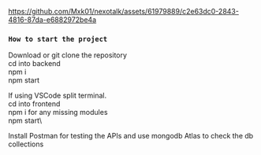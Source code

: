  https://github.com/Mxk01/nexotalk/assets/61979889/c2e63dc0-2843-4816-87da-e6882972be4a
### `How to start the project`

Download or git clone the repository\
cd into backend\
npm i\
npm start 

If using VSCode split terminal.\
cd into frontend\
npm i  for any missing modules\
npm start\

Install Postman for testing the APIs  and  use mongodb Atlas to check the db collections 
